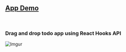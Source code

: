 ## [App Demo](https://laughing-villani-37b3fd.netlify.com/)


<br>


### Drag and drop todo app using React Hooks API

![Imgur](https://i.imgur.com/R21HDul.jpg)



